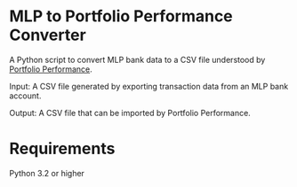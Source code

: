 # MLP to Portfolio Performance Converter
A Python script to convert MLP bank data to a CSV file understood by [Portfolio Performance](https://github.com/buchen/portfolio).

Input: A CSV file generated by exporting transaction data from an MLP bank account.

Output: A CSV file that can be imported by Portfolio Performance.

# Requirements
Python 3.2 or higher
